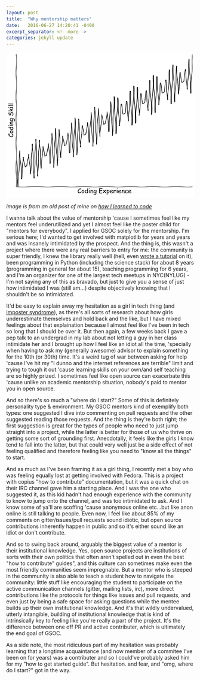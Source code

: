 ```yaml
---
layout: post
title:  "Why mentorship matters"
date:   2016-06-27 14:20:41 -0400
excerpt_separator: <!--more-->
categories: jekyll update
---
```

![line](/assets/figs/nndf5drbhbckdctq2lue.PNG)

_image is from an old post of mine on [how I learned to code](http://powderroom.kinja.com/how-i-learned-to-code-1621921058)_

I wanna talk about the value of mentorship 'cause I sometimes feel like my mentors feel underutilized and yet I almost feel 
like the poster child for "mentors for everybody". I applied for GSOC solely for the mentorship. I'm serious here; I'd wanted to get involved with matplotlib for years 
and years and was insanely intimidated by the prospect. And the thing is, this wasn't a project where there were any real 
barriers to entry for me: the community is super friendly, I knew the library really well (hell, even 
[wrote a tutorial](https://github.com/story645/matplotlib-tutorial) on it), been programming in Python (including the science stack) 
for about 8 years (programming in general for about 15), teaching programming for 6 years, and I'm an organizer for one of the largest tech meetups 
in NYC(NYLUG) - I'm not saying any of this as bravado, but just to give you a sense of just how intimidated I was (still am...)
despite objectively knowing that I shouldn't be so intimidated. 

<!--more-->
It'd be easy to explain away my hesitation as a girl in tech thing 
(and [imposter syndrome](https://www.youtube.com/watch?v=1i8ylq4j_EY)), as there's all sorts of research about how girls 
underestimate themselves and hold back and the like, but I have mixed feelings about that explaination because I almost 
feel like I've been in tech so long that I should be over it. But then again, a few weeks back I gave a pep talk to an undergrad 
in my lab about not letting a guy in her class intimidate her and I brought up how I feel like an idiot all the time, 'specially 
when having to ask my (generally awesome) advisor to explain something for the 10th (or 30th) time. It's a weird tug of war between asking 
for help 'cause I've hit my "I dunno and the internet references are terrible" limit and trying to tough it out 'cause learning 
skills on your own/and self teaching are so highly prized. I sometimes feel like open source can exacerbate this 'cause unlike 
an academic mentorship situation, nobody's paid to mentor you in open source. 

And so there's so much a "where do I start?" Some of this is definitely personality type & environment. 
My GSOC mentors kind of exemplify both types: one suggested I dive into commenting on pull requests and 
the other suggested reading those requests. And the thing is they're both right; the first suggestion is great for the types
of people who need to just jump straight into a project, while the latter is better for those of us who thrive on getting 
some sort of grounding first. Anecdotally, it feels like the girls I know tend to fall into the latter, but that could very 
well just be a side effect of not feeling qualified and therefore feeling like you need to "know all the things" to start. 

And as much as I've been framing it as a girl thing, I recently met a boy who was feeling 
equally lost at getting involved with Fedora. This is a project with copius "how to contribute" documentation, but it was 
a quick chat on their IRC channel gave him a starting place. And I was the one who suggested it, as this kid hadn't had enough experience with the community to know to jump onto the channel, and was too intimidated to ask. And I know some of ya'll are scoffing 'cause anonymous online etc...but like anon online is still talking to people. Even now, I feel like about 85% of my comments on gitter/issues/pull requests sound idiotic, but open source contributions inherently happen in public and so it's either sound like an idiot or don't contribute. 

And so to swing back around, arguably the biggest value of a mentor is their institutional knowledge. Yes, open source projects are institutions of sorts with their own politics that often aren't spelled out in even the best "how to contribute" guides", and this culture can sometimes make even the most friendly communities seem impregnable. But a mentor who is steeped in the community is also able to teach a student how to navigate the community: little stuff like encouraging the student to participate on the active communication channels (gitter, mailing lists, irc), more direct contributions like the protocols for things like issues and pull requests, and even just by being a safe space for asking questions while the mentee builds up their own institutional knowledge. And it's that wildly undervalued, utterly intangible, building of institutional knowledge that is kind of intrinsically key to feeling like you're really a part of the project. It's the difference between one off PR and active contributer, which is ultimately the end goal of GSOC. 

As a side note, the most ridiculous part of my hesitation was probably learning that a longtime acquaintance (and now member of a commitee 
I've been on for years) was a contributer and so I could've probably asked him for my "how to get started guide". But hesitation. 
and fear, and "omg, where do I start?" got in the way. 

